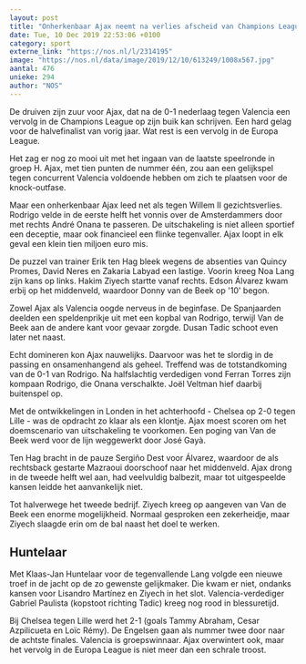 ```yaml
---
layout: post
title: "Onherkenbaar Ajax neemt na verlies afscheid van Champions League"
date: Tue, 10 Dec 2019 22:53:06 +0100
category: sport
externe_link: "https://nos.nl/l/2314195"
image: "https://nos.nl/data/image/2019/12/10/613249/1008x567.jpg"
aantal: 476
unieke: 294
author: "NOS"
---
```


<p>De druiven zijn zuur voor Ajax, dat na de 0-1 nederlaag tegen Valencia een vervolg in de Champions League op zijn buik kan schrijven. Een hard gelag voor de halvefinalist van vorig jaar. Wat rest is een vervolg in de Europa League.</p>
<p>Het zag er nog zo mooi uit met het ingaan van de laatste speelronde in groep H. Ajax, met tien punten de nummer één, zou aan een gelijkspel tegen concurrent Valencia voldoende hebben om zich te plaatsen voor de knock-outfase.</p>
<p>Maar een onherkenbaar Ajax leed net als tegen Willem II gezichtsverlies. Rodrigo velde in de eerste helft het vonnis over de Amsterdammers door met rechts André Onana te passeren. De uitschakeling is niet alleen sportief een deceptie, maar ook financieel een flinke tegenvaller. Ajax loopt in elk geval een klein tien miljoen euro mis.</p>
<p>De puzzel van trainer Erik ten Hag bleek wegens de absenties van Quincy Promes, David Neres en Zakaria Labyad een lastige. Voorin kreeg Noa Lang zijn kans op links. Hakim Ziyech startte vanaf rechts. Edson Álvarez kwam erbij op het middenveld, waardoor Donny van de Beek op '10' begon.</p>
<p>Zowel Ajax als Valencia oogde nerveus in de beginfase. De Spanjaarden deelden een speldenprikje uit met een kopbal van Rodrigo, terwijl Van de Beek aan de andere kant voor gevaar zorgde. Dusan Tadic schoot even later net naast.</p>
<p>Echt domineren kon Ajax nauwelijks. Daarvoor was het te slordig in de passing en onsamenhangend als geheel. Treffend was de totstandkoming van de 0-1 van Rodrigo. Na halfslachtig verdedigen vond Ferran Torres zijn kompaan Rodrigo, die Onana verschalkte. Joël Veltman hief daarbij buitenspel op.</p>
<p>Met de ontwikkelingen in Londen in het achterhoofd - Chelsea op 2-0 tegen Lille - was de opdracht zo klaar als een klontje. Ajax moest scoren om het doemscenario van uitschakeling te voorkomen. Een poging van Van de Beek werd voor de lijn weggewerkt door José Gayà.</p>
<p>Ten Hag bracht in de pauze Sergiño Dest voor Álvarez, waardoor de als rechtsback gestarte Mazraoui doorschoof naar het middenveld. Ajax drong in de tweede helft wel aan, had veelvuldig balbezit, maar tot uitgespeelde kansen leidde het aanvankelijk niet.</p>
<p>Tot halverwege het tweede bedrijf. Ziyech kreeg op aangeven van Van de Beek een enorme mogelijkheid. Normaal gesproken een zekerheidje, maar Ziyech slaagde erin om de bal naast het doel te werken.</p>
<h2>Huntelaar</h2>
<p>Met Klaas-Jan Huntelaar voor de tegenvallende Lang volgde een nieuwe troef in de jacht op de zo gewenste gelijkmaker. Die kwam er niet, ondanks kansen voor Lisandro Martínez en Ziyech in het slot. Valencia-verdediger Gabriel Paulista (kopstoot richting Tadic) kreeg nog rood in blessuretijd.</p>
<p>Bij Chelsea tegen Lille werd het 2-1 (goals Tammy Abraham, Cesar Azpilicueta en Loïc Rémy). De Engelsen gaan als nummer twee door naar de achtste finales. Valencia is groepswinnaar. Ajax overwintert ook, maar het vervolg in de Europa League is niet meer dan een schrale troost.</p>
